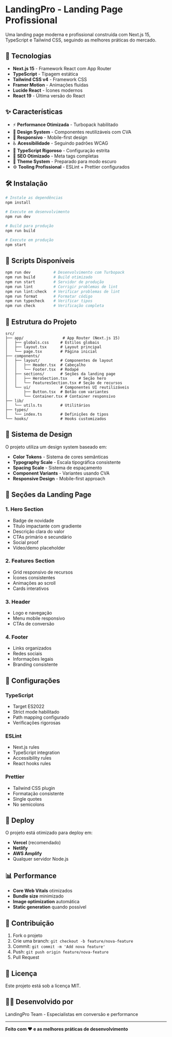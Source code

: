 # LandingPro - Landing Page Profissional

Uma landing page moderna e profissional construída com Next.js 15, TypeScript e Tailwind CSS, seguindo as melhores práticas do mercado.

## 🚀 Tecnologias

- **Next.js 15** - Framework React com App Router
- **TypeScript** - Tipagem estática
- **Tailwind CSS v4** - Framework CSS
- **Framer Motion** - Animações fluidas
- **Lucide React** - Ícones modernos
- **React 19** - Última versão do React

## ✨ Características

- ⚡ **Performance Otimizada** - Turbopack habilitado
- 🎨 **Design System** - Componentes reutilizáveis com CVA
- 📱 **Responsivo** - Mobile-first design
- ♿ **Acessibilidade** - Seguindo padrões WCAG
- 🔧 **TypeScript Rigoroso** - Configuração estrita
- 🎯 **SEO Otimizado** - Meta tags completas
- 🌙 **Theme System** - Preparado para modo escuro
- ⚙️ **Tooling Profissional** - ESLint + Prettier configurados

## 🛠️ Instalação

```bash
# Instale as dependências
npm install

# Execute em desenvolvimento
npm run dev

# Build para produção
npm run build

# Execute em produção
npm start
```

## 📝 Scripts Disponíveis

```bash
npm run dev          # Desenvolvimento com Turbopack
npm run build        # Build otimizado
npm run start        # Servidor de produção
npm run lint         # Corrigir problemas de lint
npm run lint:check   # Verificar problemas de lint
npm run format       # Formatar código
npm run typecheck    # Verificar tipos
npm run check        # Verificação completa
```

## 📁 Estrutura do Projeto

```
src/
├── app/                 # App Router (Next.js 15)
│   ├── globals.css     # Estilos globais
│   ├── layout.tsx      # Layout principal
│   └── page.tsx        # Página inicial
├── components/
│   ├── layout/         # Componentes de layout
│   │   ├── Header.tsx  # Cabeçalho
│   │   └── Footer.tsx  # Rodapé
│   ├── sections/       # Seções da landing page
│   │   ├── HeroSection.tsx     # Seção hero
│   │   └── FeaturesSection.tsx # Seção de recursos
│   └── ui/             # Componentes UI reutilizáveis
│       ├── Button.tsx  # Botão com variantes
│       └── Container.tsx # Container responsivo
├── lib/
│   └── utils.ts        # Utilitários
├── types/
│   └── index.ts        # Definições de tipos
└── hooks/              # Hooks customizados
```

## 🎨 Sistema de Design

O projeto utiliza um design system baseado em:

- **Color Tokens** - Sistema de cores semânticas
- **Typography Scale** - Escala tipográfica consistente
- **Spacing Scale** - Sistema de espaçamento
- **Component Variants** - Variantes usando CVA
- **Responsive Design** - Mobile-first approach

## 📱 Seções da Landing Page

### 1. Hero Section

- Badge de novidade
- Título impactante com gradiente
- Descrição clara do valor
- CTAs primário e secundário
- Social proof
- Vídeo/demo placeholder

### 2. Features Section

- Grid responsivo de recursos
- Ícones consistentes
- Animações ao scroll
- Cards interativos

### 3. Header

- Logo e navegação
- Menu mobile responsivo
- CTAs de conversão

### 4. Footer

- Links organizados
- Redes sociais
- Informações legais
- Branding consistente

## 🔧 Configurações

### TypeScript

- Target ES2022
- Strict mode habilitado
- Path mapping configurado
- Verificações rigorosas

### ESLint

- Next.js rules
- TypeScript integration
- Accessibility rules
- React hooks rules

### Prettier

- Tailwind CSS plugin
- Formatação consistente
- Single quotes
- No semicolons

## 🚀 Deploy

O projeto está otimizado para deploy em:

- **Vercel** (recomendado)
- **Netlify**
- **AWS Amplify**
- Qualquer servidor Node.js

## 📊 Performance

- **Core Web Vitals** otimizados
- **Bundle size** minimizado
- **Image optimization** automática
- **Static generation** quando possível

## 🤝 Contribuição

1. Fork o projeto
2. Crie uma branch: `git checkout -b feature/nova-feature`
3. Commit: `git commit -m 'Add nova feature'`
4. Push: `git push origin feature/nova-feature`
5. Pull Request

## 📄 Licença

Este projeto está sob a licença MIT.

## 👨‍💻 Desenvolvido por

LandingPro Team - Especialistas em conversão e performance

---

**Feito com ❤️ e as melhores práticas de desenvolvimento**
